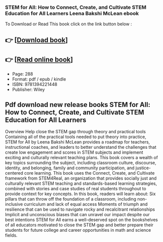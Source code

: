 ### STEM for All: How to Connect, Create, and Cultivate STEM Education for All Learners Leena Bakshi McLean ebook

To Download or Read This book click on the link button below :

## 👉  [**[Download book](http://filesbooks.info/download.php?group=book&from=github.com&id=718708&lnk=1064 "Download book")**]

## 👉  [**[Read online book](http://filesbooks.info/download.php?group=book&from=github.com&id=718708&lnk=1064 "Read online book")**]


* Page: 288
* Format: pdf / epub / kindle
* ISBN: 9781394221448
* Publisher: Wiley



## Pdf download new release books STEM for All: How to Connect, Create, and Cultivate STEM Education for All Learners


Overview
Help close the STEM gap through theory and practical tools Containing all of the practical tools needed to put theory into practice, STEM for All by Leena Bakshi McLean provides a roadmap for teachers, instructional coaches, and leaders to better understand the challenges that create low engagement and scores in STEM subjects and implement exciting and culturally relevant teaching plans. This book covers a wealth of key topics surrounding the subject, including classroom culture, discourse, identity, and belonging, family and community participation, and justice-centered core learning. This book uses the Connect, Create, and Cultivate framework from STEM4Real, an organization that provides socially just and culturally relevant STEM teaching and standards-based learning strategies, combined with stories and case studies of real students throughout to provide context for key concepts. In this book, readers will learn about: Six pillars that can throw off the foundation of a classroom, including non-inclusive curriculum and lack of equal access Moments of triumph and resilience that can be used to navigate rocky and recalcitrant relationships Implicit and unconscious biases that can unravel our impact despite our best intentions STEM for All earns a well-deserved spot on the bookshelves of all educators motivated to close the STEM gap and better prepare their students for future college and career opportunities in math and science fields.



